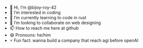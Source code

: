 - 👋 Hi, I’m @bijoy-roy-42
- 👀 I’m interested in coding 
- 🌱 I’m currently learning to code in rust
- 💞️ I’m looking to collaborate on web designing
- 📫 How to reach me here at github
- 😄 Pronouns: he/him
- ⚡ Fun fact: wanna build a company that reach agi before openAI

<!---
bijoy-roy-42/bijoy-roy-42 is a ✨ special ✨ repository because its `README.md` (this file) appears on your GitHub profile.
You can click the Preview link to take a look at your changes.
--->
